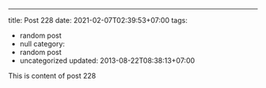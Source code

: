 ---
title: Post 228
date: 2021-02-07T02:39:53+07:00
tags:
  - random post
  - null
category:
  - random post
  - uncategorized
updated: 2013-08-22T08:38:13+07:00

This is content of post 228